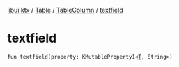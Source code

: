 [libui.ktx](../../README.md) / [Table](../README.md) / [TableColumn](README.md) / [textfield](textfield.md)

# textfield

`fun textfield(property: KMutableProperty1<`[`T`](README.md#T)`, String>)`
